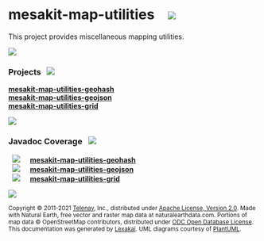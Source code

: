 [//]: # (start-user-text)



[//]: # (end-user-text)

# mesakit-map-utilities &nbsp;&nbsp; <img src="https://www.mesakit.org/images/toolbox-32.png" srcset="https://www.mesakit.org/images/toolbox-32-2x.png 2x"/>

This project provides miscellaneous mapping utilities.

<img src="https://www.kivakit.org/images/horizontal-line-512.png" srcset="https://www.kivakit.org/images/horizontal-line-512-2x.png 2x"/>

[//]: # (start-user-text)



[//]: # (end-user-text)

### Projects <a name = "projects"></a> &nbsp; <img src="https://www.kivakit.org/images/gears-32.png" srcset="https://www.kivakit.org/images/gears-32-2x.png 2x"/>

[**mesakit-map-utilities-geohash**](geohash/README.md)  
[**mesakit-map-utilities-geojson**](geojson/README.md)  
[**mesakit-map-utilities-grid**](grid/README.md)  

<img src="https://www.kivakit.org/images/horizontal-line-128.png" srcset="https://www.kivakit.org/images/horizontal-line-128-2x.png 2x"/>

### Javadoc Coverage <a name = "javadoc-coverage"></a> &nbsp; <img src="https://www.kivakit.org/images/bargraph-32.png" srcset="https://www.kivakit.org/images/bargraph-32-2x.png 2x"/>

&nbsp; <img src="https://www.mesakit.org/images/meter-50-96.png" srcset="https://www.mesakit.org/images/meter-50-96-2x.png 2x"/>
 &nbsp; &nbsp; [**mesakit-map-utilities-geohash**](geohash/README.md)  
&nbsp; <img src="https://www.mesakit.org/images/meter-30-96.png" srcset="https://www.mesakit.org/images/meter-30-96-2x.png 2x"/>
 &nbsp; &nbsp; [**mesakit-map-utilities-geojson**](geojson/README.md)  
&nbsp; <img src="https://www.mesakit.org/images/meter-50-96.png" srcset="https://www.mesakit.org/images/meter-50-96-2x.png 2x"/>
 &nbsp; &nbsp; [**mesakit-map-utilities-grid**](grid/README.md)

[//]: # (start-user-text)



[//]: # (end-user-text)

<img src="https://www.kivakit.org/images/horizontal-line-512.png" srcset="https://www.kivakit.org/images/horizontal-line-512-2x.png 2x"/>

<sub>Copyright &#169; 2011-2021 [Telenav](http://telenav.com), Inc., distributed under [Apache License, Version 2.0](LICENSE). Made with Natural Earth, free vector and raster map data at naturalearthdata.com. Portions of map data &#169; OpenStreetMap contributors, distributed under [ODC Open Database License](legal/OPEN_DATABASE_LICENSE).</sub>  
<sub>This documentation was generated by [Lexakai](https://github.com/Telenav/lexakai). UML diagrams courtesy
of [PlantUML](http://plantuml.com).</sub>
